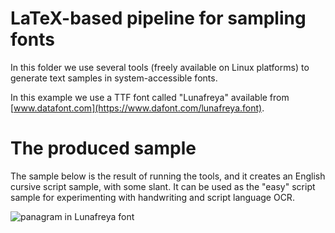# LaTeX-based pipeline for sampling fonts

In this folder we use several tools (freely available on Linux platforms)
to generate text samples in system-accessible fonts.

In this example we use a TTF font called "Lunafreya" available from
[www.datafont.com](https://www.dafont.com/lunafreya.font).


# The produced sample

The sample below is the result of running the tools, and it creates an English cursive
script sample, with some slant. It can be used as the "easy" script sample for experimenting
with handwriting and script language OCR.

![panagram in Lunafreya font](./images/texput.png)